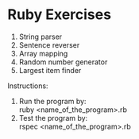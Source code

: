 # Ruby Exercises

1. String parser
2. Sentence reverser
3. Array mapping
4. Random number generator
5. Largest item finder

Instructions:
1. Run the program by:  
ruby <name_of_the_program>.rb
2. Test the program by:  
rspec <name_of_the_program>.rb

